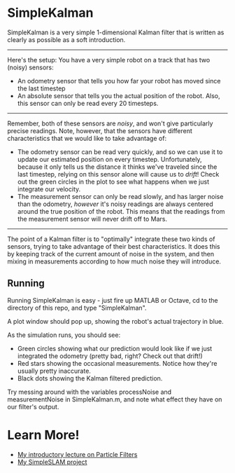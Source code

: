 # SimpleKalman
SimpleKalman is a very simple 1-dimensional Kalman filter that is written as clearly as possible as a soft introduction.

* * * 

Here's the setup:
  You have a very simple robot on a track that has two (noisy) sensors:
  
*   An odometry sensor that tells you how far your robot has moved since the last timestep
*   An absolute sensor that tells you the actual position of the robot. Also, this sensor can only be read every 20 timesteps.

* * * 

Remember, both of these sensors are _noisy_, and won't give particularly precise readings. Note, however, that the sensors have different characteristics that we would like to take advantage of:
  
*   The odometry sensor can be read very quickly, and so we can use it to update our estimated position on every timestep. Unfortunately, because it only tells us the distance it thinks we've traveled since the last timestep, relying on this sensor alone will cause us to _drift_! Check out the green circles in the plot to see what happens when we just integrate our velocity.
*   The measurement sensor can only be read slowly, and has larger noise than the odometry, _however_ it's noisy readings are always centered around the true position of the robot. This means that the readings from the measurement sensor will never drift off to Mars.

* * *

The point of a Kalman filter is to "optimally" integrate these two kinds of sensors, trying to take advantage of their best characteristics. It does this by keeping track of the current amount of noise in the system, and then mixing in measurements according to how much noise they will introduce.

## Running

Running SimpleKalman is easy - just fire up MATLAB or Octave, cd to the directory of this repo, and type "SimpleKalman".

A plot window should pop up, showing the robot's actual trajectory in blue.

As the simulation runs, you should see:

-   Green circles showing what our prediction would look like if we just integrated the odometry (pretty bad, right? Check out that drift!)
-   Red stars showing the occasional measurements. Notice how they're usually pretty inaccurate.
-   Black dots showing the Kalman filtered prediction. 

Try messing around with the variables processNoise and measurementNoise in SimpleKalman.m, and note what effect they have on our filter's output.

Learn More!
===========
*  [My introductory lecture on Particle Filters](http://ilab.usc.edu/~rand/LectureSlides/445Lectures/ParticleFiltering/index.html)
*  [My SimpleSLAM project](https://github.com/randvoorhies/SimpleSLAM)